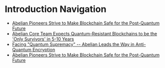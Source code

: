 # Introduction Navigation

- [Abelian Pioneers Strive to Make Blockchain Safe for the Post-Quantum Future](/intro/post-quantum-blockchain-safe)
- [Abelian Core Team Expects Quantum-Resistant Blockchains to be the 'Only Survivors' in 5-10 Years](/intro/core-team)
- [Facing "Quantum Supremacy" -- Abelian Leads the Way in Anti-Quantum Encryption](/intro/anti-quantum-encryption)
- [Abelian Pioneers Strive to Make Blockchain Safe for the Post-Quantum Future](/intro/digital-gold-2)